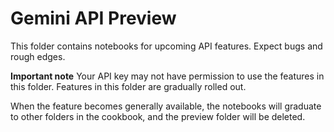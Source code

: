 # Gemini API Preview 

This folder contains notebooks for upcoming API features. Expect bugs and rough edges.

**Important note**
Your API key may not have permission to use the features in this folder. Features in this folder are gradually rolled out.

When the feature becomes generally available, the notebooks will graduate to other folders in the cookbook, and the preview folder will be deleted.
